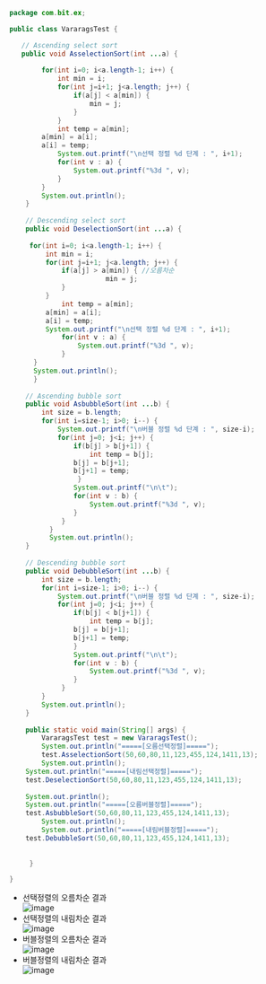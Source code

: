 ```java  
package com.bit.ex;

public class VararagsTest {

   // Ascending select sort
   public void AsselectionSort(int ...a) {
        
        for(int i=0; i<a.length-1; i++) {
            int min = i;
            for(int j=i+1; j<a.length; j++) { 
                if(a[j] < a[min]) { 
                    min = j;
                }
            }
            int temp = a[min];
	    a[min] = a[i];
	    a[i] = temp;
            System.out.printf("\n선택 정렬 %d 단계 : ", i+1);
            for(int v : a) {
                System.out.printf("%3d ", v);
            }         
        }
        System.out.println();
    }
	
    // Descending select sort
    public void DeselectionSort(int ...a) {
	        
	 for(int i=0; i<a.length-1; i++) {
	     int min = i;
	     for(int j=i+1; j<a.length; j++) { 
	         if(a[j] > a[min]) { //오름차순 
	                    min = j;
	         }
	     }
             int temp = a[min];
	     a[min] = a[i];
	     a[i] = temp;
	     System.out.printf("\n선택 정렬 %d 단계 : ", i+1);
             for(int v : a) {
                 System.out.printf("%3d ", v);
             }         
	  }
	  System.out.println();
      }
	
    // Ascending bubble sort
    public void AsbubbleSort(int ...b) {
        int size = b.length;
        for(int i=size-1; i>0; i--) {
            System.out.printf("\n버블 정렬 %d 단계 : ", size-i);
            for(int j=0; j<i; j++) {
                if(b[j] > b[j+1]) {
                    int temp = b[j];
        	    b[j] = b[j+1];
        	    b[j+1] = temp;
                 }
                System.out.printf("\n\t");
                for(int v : b) {
                    System.out.printf("%3d ", v);
                }
             }            
          }
          System.out.println();
    }
    
    // Descending bubble sort
    public void DebubbleSort(int ...b) {
        int size = b.length;
        for(int i=size-1; i>0; i--) {
            System.out.printf("\n버블 정렬 %d 단계 : ", size-i);
            for(int j=0; j<i; j++) {
                if(b[j] < b[j+1]) {
                    int temp = b[j];
        	    b[j] = b[j+1];
        	    b[j+1] = temp;
                }
                System.out.printf("\n\t");
                for(int v : b) {
                    System.out.printf("%3d ", v);
                }
             }            
        }
        System.out.println();
    }
	
    public static void main(String[] args) {
        VararagsTest test = new VararagsTest();
        System.out.println("=====[오름선택정렬]=====");
        test.AsselectionSort(50,60,80,11,123,455,124,1411,13);
        System.out.println();
	System.out.println("=====[내림선택정렬]=====");
	test.DeselectionSort(50,60,80,11,123,455,124,1411,13);
		
	System.out.println();
	System.out.println("=====[오름버블정렬]=====");
	test.AsbubbleSort(50,60,80,11,123,455,124,1411,13);
        System.out.println();
        System.out.println("=====[내림버블정렬]=====");
	test.DebubbleSort(50,60,80,11,123,455,124,1411,13);    
		
		
     }

}
```  
  - 선택정렬의 오름차순 결과    
  ![image](https://user-images.githubusercontent.com/67041069/87312294-54957c00-c55b-11ea-91e0-fd2aae48c76a.png)  
  - 선택정렬의 내림차순 결과  
  ![image](https://user-images.githubusercontent.com/67041069/87312408-7abb1c00-c55b-11ea-85e4-b8878608185c.png)  
  - 버블정렬의 오름차순 결과  
  ![image](https://user-images.githubusercontent.com/67041069/87312524-a2aa7f80-c55b-11ea-9787-121b8dd955fa.png)  
  - 버블정렬의 내림차순 결과  
  ![image](https://user-images.githubusercontent.com/67041069/87312565-b1913200-c55b-11ea-9f44-265ea002d333.png)  
  
